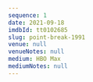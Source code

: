```yaml
---
sequence: 1
date: 2021-09-18
imdbId: tt0102685
slug: point-break-1991
venue: null
venueNotes: null
medium: HBO Max
mediumNotes: null
---
```


